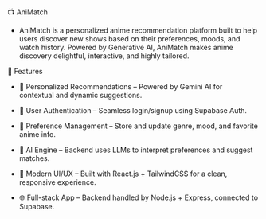 📺 AniMatch
- AniMatch is a personalized anime recommendation platform built to help users discover new shows based on their preferences, moods, and watch history. Powered by Generative AI, AniMatch makes anime discovery delightful, interactive, and highly tailored.

🌟 Features
- 🎯 Personalized Recommendations – Powered by Gemini AI for contextual and dynamic suggestions.

- 👤 User Authentication – Seamless login/signup using Supabase Auth.

- 💾 Preference Management – Store and update genre, mood, and favorite anime info.

- 🧠 AI Engine – Backend uses LLMs to interpret preferences and suggest matches.

- 🧪 Modern UI/UX – Built with React.js + TailwindCSS for a clean, responsive experience.

- 🌐 Full-stack App – Backend handled by Node.js + Express, connected to Supabase.
